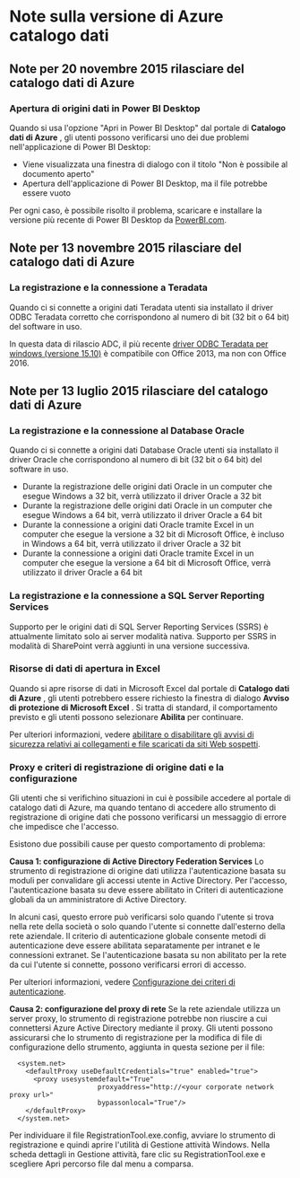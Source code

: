 <properties
   pageTitle="Note sulla versione di Azure catalogo dati | Microsoft Azure"
   description="Note sulla versione per il catalogo dati di Azure."
   services="data-catalog"
   documentationCenter=""
   authors="steelanddata"
   manager="NA"
   editor=""
   tags=""/>
<tags
   ms.service="data-catalog"
   ms.devlang="NA"
   ms.topic="article"
   ms.tgt_pltfrm="NA"
   ms.workload="data-catalog"
   ms.date="09/21/2016"
   ms.author="maroche"/>

# <a name="azure-data-catalog-release-notes"></a>Note sulla versione di Azure catalogo dati

## <a name="notes-for-the-november-20-2015-release-of-azure-data-catalog"></a>Note per 20 novembre 2015 rilasciare del catalogo dati di Azure

### <a name="opening-data-sources-in-power-bi-desktop"></a>Apertura di origini dati in Power BI Desktop

Quando si usa l'opzione "Apri in Power BI Desktop" dal portale di **Catalogo dati di Azure** , gli utenti possono verificarsi uno dei due problemi nell'applicazione di Power BI Desktop:

- Viene visualizzata una finestra di dialogo con il titolo "Non è possibile al documento aperto"
- Apertura dell'applicazione di Power BI Desktop, ma il file potrebbe essere vuoto

Per ogni caso, è possibile risolto il problema, scaricare e installare la versione più recente di Power BI Desktop da [PowerBI.com](https://powerbi.com).

## <a name="notes-for-the-november-13-2015-release-of-azure-data-catalog"></a>Note per 13 novembre 2015 rilasciare del catalogo dati di Azure

### <a name="registering-and-connecting-to-teradata"></a>La registrazione e la connessione a Teradata

Quando ci si connette a origini dati Teradata utenti sia installato il driver ODBC Teradata corretto che corrispondono al numero di bit (32 bit o 64 bit) del software in uso.

In questa data di rilascio ADC, il più recente [driver ODBC Teradata per windows (versione 15.10)](http://downloads.teradata.com/download/connectivity/odbc-driver/windows) è compatibile con Office 2013, ma non con Office 2016.

## <a name="notes-for-the-july-13-2015-release-of-azure-data-catalog"></a>Note per 13 luglio 2015 rilasciare del catalogo dati di Azure

### <a name="registering-and-connecting-to-oracle-database"></a>La registrazione e la connessione al Database Oracle

Quando ci si connette a origini dati Database Oracle utenti sia installato il driver Oracle che corrispondono al numero di bit (32 bit o 64 bit) del software in uso.

-   Durante la registrazione delle origini dati Oracle in un computer che esegue Windows a 32 bit, verrà utilizzato il driver Oracle a 32 bit
-   Durante la registrazione delle origini dati Oracle in un computer che esegue Windows a 64 bit, verrà utilizzato il driver Oracle a 64 bit
-   Durante la connessione a origini dati Oracle tramite Excel in un computer che esegue la versione a 32 bit di Microsoft Office, è incluso in Windows a 64 bit, verrà utilizzato il driver Oracle a 32 bit
-   Durante la connessione a origini dati Oracle tramite Excel in un computer che esegue la versione a 64 bit di Microsoft Office, verrà utilizzato il driver Oracle a 64 bit

### <a name="registering-and-connecting-to-sql-server-reporting-services"></a>La registrazione e la connessione a SQL Server Reporting Services

Supporto per le origini dati di SQL Server Reporting Services (SSRS) è attualmente limitato solo ai server modalità nativa. Supporto per SSRS in modalità di SharePoint verrà aggiunti in una versione successiva.

### <a name="opening-data-assets-in-excel"></a>Risorse di dati di apertura in Excel

Quando si apre risorse di dati in Microsoft Excel dal portale di **Catalogo dati di Azure** , gli utenti potrebbero essere richiesto la finestra di dialogo **Avviso di protezione di Microsoft Excel** . Si tratta di standard, il comportamento previsto e gli utenti possono selezionare **Abilita** per continuare.

Per ulteriori informazioni, vedere [abilitare o disabilitare gli avvisi di sicurezza relativi ai collegamenti e file scaricati da siti Web sospetti](https://support.office.com/article/Enable-or-disable-security-alerts-about-links-and-files-from-suspicious-websites-A1AC6AE9-5C4A-4EB3-B3F8-143336039BBE).

### <a name="proxy-and-policy-configuration-and-data-source-registration"></a>Proxy e criteri di registrazione di origine dati e la configurazione

Gli utenti che si verifichino situazioni in cui è possibile accedere al portale di catalogo dati di Azure, ma quando tentano di accedere allo strumento di registrazione di origine dati che possono verificarsi un messaggio di errore che impedisce che l'accesso.

Esistono due possibili cause per questo comportamento di problema:

**Causa 1: configurazione di Active Directory Federation Services** Lo strumento di registrazione di origine dati utilizza l'autenticazione basata su moduli per convalidare gli accessi utente in Active Directory. Per l'accesso, l'autenticazione basata su deve essere abilitato in Criteri di autenticazione globali da un amministratore di Active Directory.

In alcuni casi, questo errore può verificarsi solo quando l'utente si trova nella rete della società o solo quando l'utente si connette dall'esterno della rete aziendale. Il criterio di autenticazione globale consente metodi di autenticazione deve essere abilitata separatamente per intranet e le connessioni extranet. Se l'autenticazione basata su non abilitato per la rete da cui l'utente si connette, possono verificarsi errori di accesso.

Per ulteriori informazioni, vedere [Configurazione dei criteri di autenticazione](https://technet.microsoft.com/library/dn486781.aspx).

**Causa 2: configurazione del proxy di rete** Se la rete aziendale utilizza un server proxy, lo strumento di registrazione potrebbe non riuscire a cui connettersi Azure Active Directory mediante il proxy. Gli utenti possono assicurarsi che lo strumento di registrazione per la modifica di file di configurazione dello strumento, aggiunta in questa sezione per il file:


      <system.net>
        <defaultProxy useDefaultCredentials="true" enabled="true">
          <proxy usesystemdefault="True"
                          proxyaddress="http://<your corporate network proxy url>"
                          bypassonlocal="True"/>
        </defaultProxy>
      </system.net>


Per individuare il file RegistrationTool.exe.config, avviare lo strumento di registrazione e quindi aprire l'utilità di Gestione attività Windows. Nella scheda dettagli in Gestione attività, fare clic su RegistrationTool.exe e scegliere Apri percorso file dal menu a comparsa.
